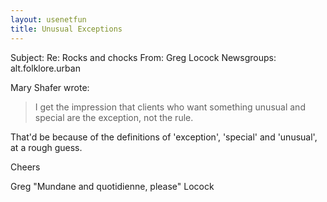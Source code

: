 ```yaml
---
layout: usenetfun
title: Unusual Exceptions
---
```



 Subject: Re: Rocks and chocks
From: Greg Locock
Newsgroups: alt.folklore.urban

Mary Shafer wrote:
>
>  I get the impression that clients
> who want something unusual and special are the exception, not the
> rule.
>
That'd be because of the definitions of 'exception', 'special' and 'unusual', at a rough guess.

Cheers

Greg &quot;Mundane and quotidienne, please&quot; Locock


   